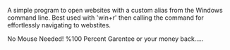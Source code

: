 A simple program to open websites with a custom alias from the Windows command line.
Best used with 'win+r' then calling the command for effortlessly navigating to webstites.

No Mouse Needed!  %100 Percent Garentee or your money back.....
